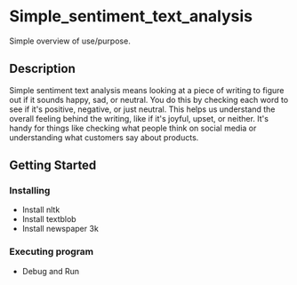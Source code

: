 # Simple_sentiment_text_analysis

Simple overview of use/purpose.

## Description

Simple sentiment text analysis means looking at a piece of writing to figure out if it sounds happy, sad, or neutral. You do this by checking each word to see if it's positive, negative, or just neutral. This helps us understand the overall feeling behind the writing, like if it's joyful, upset, or neither. It's handy for things like checking what people think on social media or understanding what customers say about products.

## Getting Started

### Installing

* Install nltk
* Install textblob
* Install newspaper 3k


### Executing program

* Debug and Run


